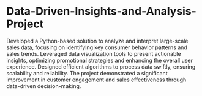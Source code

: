 # Data-Driven-Insights-and-Analysis-Project
Developed a Python-based solution to analyze and interpret large-scale sales data, focusing on identifying key consumer behavior patterns and sales trends. Leveraged data visualization tools to present actionable insights, optimizing promotional strategies and enhancing the overall user experience. Designed efficient algorithms to process data swiftly, ensuring scalability and reliability. The project demonstrated a significant improvement in customer engagement and sales effectiveness through data-driven decision-making.
